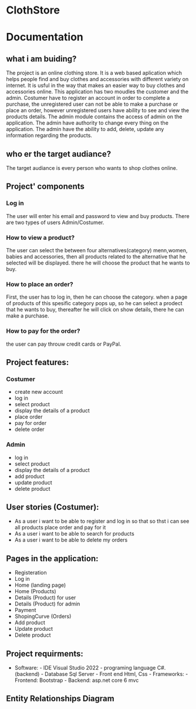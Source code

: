 # ClothStore
# Documentation
## what i am buiding?
The project is an online clothing store. It is a web based aplication which helps people find and buy clothes and accessories with different variety
on internet. It is usful in the way that makes an easier way to buy clothes and accessories online. 
This application has two moudles the customer and the admin.
Costumer have to register an account in order to complete a purchase, the unregistered user can not be able to make a purchase or place an order, however 
unregistered users have ability to see and view the products details. 
The admin module contains the access of admin on the application. The admin have authority to change every thing on the application. The admin have the ability to add,
delete, update any information regarding the products.

## who er the target audiance?
The target audiance is every person who wants to shop clothes online.

## Project' components
### Log in
The user will enter his email and password to view and buy products. There are two types of 
users Admin/Costumer.

### How to view a product?
The user can select the between four alternatives(category) menn,women, babies and accessories, then all products related to the alternative that he selected
will be displayed. there he will choose the product that he wants to buy.

### How to place an order?
First, the user has to log in, then he can choose the category. when a page of products of this spesific category
pops up, so he can select a prodect that he wants to buy, thereafter he will click on show details, there he can 
make a purchase.

### How to pay for the order?
the user can pay throuw credit cards or PayPal.


## Project features:
### Costumer
- create new account
- log in
- select product
- display the details of a product
- place order
- pay for order
- delete order
### Admin
- log in
- select product
- display the details of a product
- add product
- update product
- delete product

## User stories (Costumer):
- As a user i want to be able to register and log in so that so thst i can see all products 
 place order and pay for it
- As a user i want to be able to search for products
- As a user i want to be able to delete my orders

## Pages in the application:
- Registeration 
- Log in
- Home (landing page)
- Home (Products)
- Details (Product) for user
- Details (Product) for admin
- Payment 
- ShopingCurve (Orders)
- Add product
- Update product
- Delete product

## Project requirments:
- Software:
          - IDE Visual Studio 2022
          - programing language C#.
          (backend)
          - Database Sql Server
          - Front end Html, Css
              - Frameworks:
                  - Frontend: Bootstrap
                  - Backend: asp.net core 6 mvc
                  
## Entity Relationships Diagram

